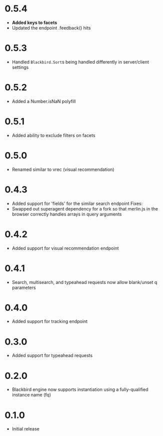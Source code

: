 # 0.5.4
* **Added keys to facets**
* Updated the endpoint .feedback() hits

# 0.5.3
* Handled `Blackbird.Sort`s being handled differently in server/client settings

# 0.5.2
* Added a Number.isNaN polyfill

# 0.5.1
* Added ability to exclude filters on facets

# 0.5.0
* Renamed similar to vrec (visual recommendation)

# 0.4.3
* Added support for 'fields' for the similar search endpoint
Fixes:
* Swapped out superagent dependency for a fork so that merlin.js in the browser correctly handles arrays in query arguments

# 0.4.2
* Added support for visual recommendation endpoint

# 0.4.1
* Search, multisearch, and typeahead requests now allow blank/unset q parameters

# 0.4.0
* Added support for tracking endpoint

# 0.3.0
* Added support for typeahead requests

# 0.2.0
* Blackbird engine now supports instantiation using a fully-qualified instance name (fq)

# 0.1.0
* Initial release
